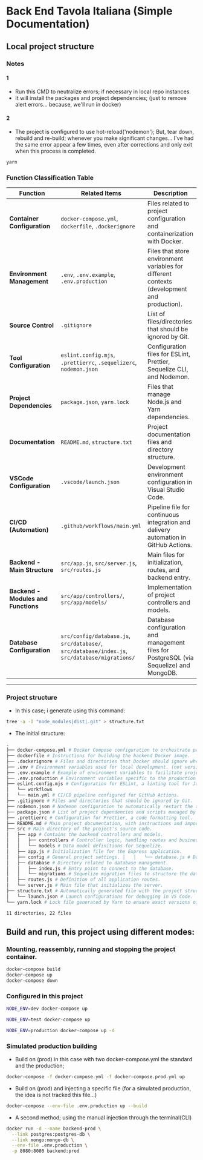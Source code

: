 # Back End Tavola Italiana (Simple Documentation)

## Local project structure

### Notes

#### 1

- Run this CMD to neutralize errors; if necessary in local repo instances.
- It will install the packages and project dependencies; (just to remove alert errors... because, we'll run in docker)

#### 2

- The project is configured to use hot-reload('nodemon'); But, tear down, rebuild and re-build; whenever you make significant changes... I've had the same error appear a few times, even after corrections and only exit when this process is completed.

```bash
yarn
```

### **Function Classification Table**

| **Function**                        | **Related Items**                                                                              | **Description**                                                                             |
| ----------------------------------- | ---------------------------------------------------------------------------------------------- | ------------------------------------------------------------------------------------------- |
| **Container Configuration**         | `docker-compose.yml`, `dockerfile`, `.dockerignore`                                            | Files related to project configuration and containerization with Docker.                    |
| **Environment Management**          | `.env`, `.env.example`, `.env.production`                                                      | Files that store environment variables for different contexts (development and production). |
| **Source Control**                  | `.gitignore`                                                                                   | List of files/directories that should be ignored by Git.                                    |
| **Tool Configuration**              | `eslint.config.mjs`, `.prettierrc`, `.sequelizerc`, `nodemon.json`                             | Configuration files for ESLint, Prettier, Sequelize CLI, and Nodemon.                       |
| **Project Dependencies**            | `package.json`, `yarn.lock`                                                                    | Files that manage Node.js and Yarn dependencies.                                            |
| **Documentation**                   | `README.md`, `structure.txt`                                                                   | Project documentation files and directory structure.                                        |
| **VSCode Configuration**            | `.vscode/launch.json`                                                                          | Development environment configuration in Visual Studio Code.                                |
| **CI/CD (Automation)**              | `.github/workflows/main.yml`                                                                   | Pipeline file for continuous integration and delivery automation in GitHub Actions.         |
| **Backend - Main Structure**        | `src/app.js`, `src/server.js`, `src/routes.js`                                                 | Main files for initialization, routes, and backend entry.                                   |
| **Backend - Modules and Functions** | `src/app/controllers/`, `src/app/models/`                                                      | Implementation of project controllers and models.                                           |
| **Database Configuration**          | `src/config/database.js`, `src/database/`, `src/database/index.js`, `src/database/migrations/` | Database configuration and management files for PostgreSQL (via Sequelize) and MongoDB.     |

---

### Project structure

- In this case; i generate using this command:

```bash
tree -a -I "node_modules|dist|.git" > structure.txt
```

- The initial structure:

```bash
.
├── docker-compose.yml # Docker Compose configuration to orchestrate project containers.
├── dockerfile # Instructions for building the backend Docker image.
├── .dockerignore # Files and directories that Docker should ignore when building the image.
├── .env # Environment variables used for local development. (not versioned)
├── .env.example # Example of environment variables to facilitate project configuration.
├── .env.production # Environment variables specific to the production environment. (not versioned)
├── eslint.config.mjs # Configuration for ESLint, a linting tool for JavaScript. ├── .github # Directory containing GitHub-related configurations.
│   └── workflows
│   └── main.yml # CI/CD pipeline configured for GitHub Actions.
├── .gitignore # Files and directories that should be ignored by Git.
├── nodemon.json # Nodemon configuration to automatically restart the server during development.
├── package.json # List of project dependencies and scripts managed by Node.js.
├── .prettierrc # Configuration for Prettier, a code formatting tool.
├── README.md # Main project documentation, with instructions and important details. ├── .sequelizerc # Configuration for the Sequelize CLI.
├── src # Main directory of the project's source code.
│   ├── app # Contains the backend controllers and models.
│   │   ├── controllers # Controller logic, handling routes and business logic.
│   │   └── models # Data model definitions for Sequelize.
│   ├── app.js # Initialization file for the Express application.
│   ├── config # General project settings. │   │   └── database.js # Database configuration (PostgreSQL or MongoDB).
│   ├── database # Directory related to database management.
│   │   ├── index.js # Entry point to connect to the database.
│   │   └── migrations # Sequelize migration files to structure the database.
│   ├── routes.js # Definition of all application routes.
│   └── server.js # Main file that initializes the server.
├── structure.txt # Automatically generated file with the project structure. ├── .vscode # Visual Studio Code-specific configurations.
│   └── launch.json # Launch configurations for debugging in VS Code.
└── yarn.lock # Lock file generated by Yarn to ensure exact versions of dependencies.

11 directories, 22 files
```

## Build and run, this project using different modes:

### Mounting, reassembly, running and stopping the project container.

```bash
docker-compose build
docker-compose up
docker-compose down
```

### Configured in this project

```bash
NODE_ENV=dev docker-compose up
```

```bash
NODE_ENV=test docker-compose up
```

```bash
NODE_ENV=production docker-compose up -d
```

### Simulated production building

- Build on (prod) in this case with two docker-compose.yml the standard and the production;

```bash
docker-compose -f docker-compose.yml -f docker-compose.prod.yml up
```

- Build on (prod) and injecting a specific file (for a simulated production, the idea is not tracked this file...)

```bash
docker-compose --env-file .env.production up --build
```

- A second method; using the manual injection through the terminal(CLI)

```bash
docker run -d --name backend-prod \
  --link postgres:postgres-db \
  --link mongo:mongo-db \
  --env-file .env.production \
  -p 8080:8080 backend:prod
```
